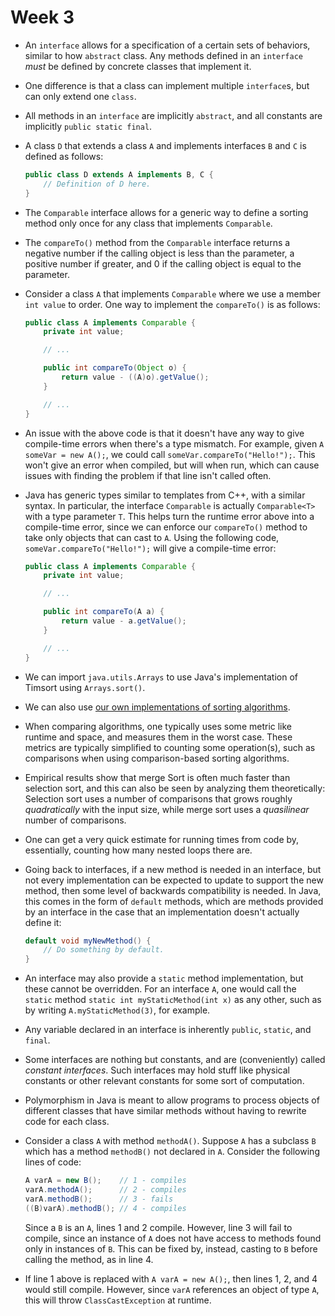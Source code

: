 # Week 3

* An `interface` allows for a specification of a certain sets of behaviors, similar to how `abstract` class. Any methods defined in an `interface` *must* be defined by concrete classes that implement it.

* One difference is that a class can implement multiple `interface`s, but can only extend one `class`.

* All methods in an `interface` are implicitly `abstract`, and all constants are implicitly `public static final`.

* A class `D` that extends a class `A` and implements interfaces `B` and `C` is defined as follows:
    ```java
    public class D extends A implements B, C {
        // Definition of D here.
    }
    ```

* The `Comparable` interface allows for a generic way to define a sorting method only once for any class that implements `Comparable`.

* The `compareTo()` method from the `Comparable` interface returns a negative number if the calling object is less than the parameter, a positive number if greater, and 0 if the calling object is equal to the parameter.

* Consider a class `A` that implements `Comparable` where we use a member `int value` to order. One way to implement the `compareTo()` is as follows:
    ```java
    public class A implements Comparable {
        private int value;

        // ...

        public int compareTo(Object o) {
            return value - ((A)o).getValue();
        }

        // ...
    }
    ```

* An issue with the above code is that it doesn't have any way to give compile-time errors when there's a type mismatch. For example, given `A someVar = new A();`, we could call `someVar.compareTo("Hello!");`. This won't give an error when compiled, but will when run, which can cause issues with finding the problem if that line isn't called often.

* Java has generic types similar to templates from C++, with a similar syntax. In particular, the interface `Comparable` is actually `Comparable<T>` with a type parameter `T`. This helps turn the runtime error above into a compile-time error, since we can enforce our `compareTo()` method to take only objects that can cast to `A`. Using the following code, `someVar.compareTo("Hello!");` will give a compile-time error:

    ```java
    public class A implements Comparable {
        private int value;

        // ...

        public int compareTo(A a) {
            return value - a.getValue();
        }

        // ...
    }
    ```

* We can import `java.utils.Arrays` to use Java's implementation of Timsort using `Arrays.sort()`.

* We can also use [our own implementations of sorting algorithms](../Sorting/Sorting.java).

* When comparing algorithms, one typically uses some metric like runtime and space, and measures them in the worst case. These metrics are typically simplified to counting some operation(s), such as comparisons when using comparison-based sorting algorithms.

* Empirical results show that merge Sort is often much faster than selection sort, and this can also be seen by analyzing them theoretically: Selection sort uses a number of comparisons that grows roughly *quadratically* with the input size, while merge sort uses a *quasilinear* number of comparisons.

* One can get a very quick estimate for running times from code by, essentially, counting how many nested loops there are.

* Going back to interfaces, if a new method is needed in an interface, but not every implementation can be expected to update to support the new method, then some level of backwards compatibility is needed. In Java, this comes in the form of `default` methods, which are methods provided by an interface in the case that an implementation doesn't actually define it:
    ```java
    default void myNewMethod() {
        // Do something by default.
    }
    ```

* An interface may also provide a `static` method implementation, but these cannot be overridden. For an interface `A`, one would call the `static` method `static int myStaticMethod(int x)` as any other, such as by writing `A.myStaticMethod(3)`, for example.

* Any variable declared in an interface is inherently `public`, `static`, and `final`.

* Some interfaces are nothing but constants, and are (conveniently) called *constant interfaces*. Such interfaces may hold stuff like physical constants or other relevant constants for some sort of computation.

* Polymorphism in Java is meant to allow programs to process objects of different classes that have similar methods without having to rewrite code for each class.

* Consider a class `A` with method `methodA()`. Suppose `A` has a subclass `B` which has a method `methodB()` not declared in `A`. Consider the following lines of code:
    ```java
    A varA = new B();    // 1 - compiles
    varA.methodA();      // 2 - compiles
    varA.methodB();      // 3 - fails
    ((B)varA).methodB(); // 4 - compiles
    ```
    Since a `B` is an `A`, lines 1 and 2 compile. However, line 3 will fail to compile, since an instance of `A` does not have access to methods found only in instances of `B`. This can be fixed by, instead, casting to `B` before calling the method, as in line 4.

* If line 1 above is replaced with `A varA = new A();`, then lines 1, 2, and 4 would still compile. However, since `varA` references an object of type `A`, this will throw `ClassCastException` at runtime.